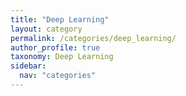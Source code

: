 ```yaml
---
title: "Deep Learning"
layout: category
permalink: /categories/deep_learning/
author_profile: true
taxonomy: Deep Learning
sidebar:
  nav: "categories"
---
```

